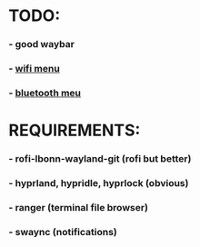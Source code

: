 # TODO:
### - good waybar
### - [wifi menu](https://github.com/ericmurphyxyz/rofi-wifi-menu)
### - [bluetooth meu](https://github.com/nickclyde/rofi-bluetooth)

# REQUIREMENTS:
### - rofi-lbonn-wayland-git (rofi but better)
### - hyprland, hypridle, hyprlock (obvious)
### - ranger (terminal file browser)
### - swaync (notifications)